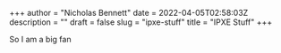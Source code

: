 +++
author = "Nicholas Bennett"
date = 2022-04-05T02:58:03Z
description = ""
draft = false
slug = "ipxe-stuff"
title = "IPXE Stuff"
+++


So I am a big fan 